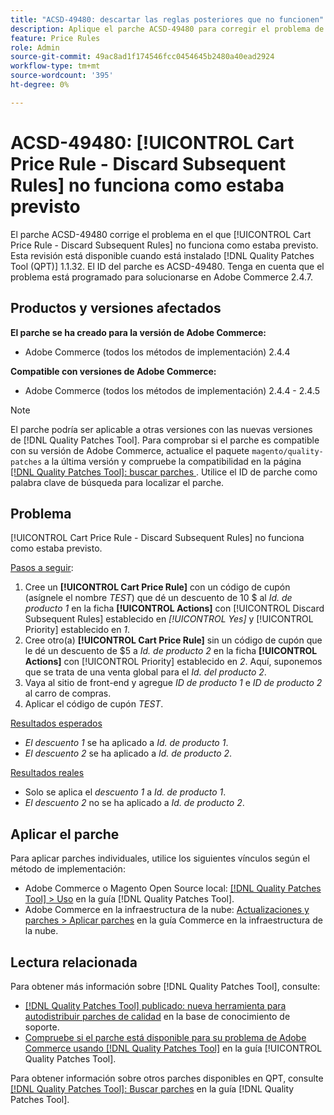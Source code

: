 ```yaml
---
title: "ACSD-49480: descartar las reglas posteriores que no funcionen"
description: Aplique el parche ACSD-49480 para corregir el problema de Adobe Commerce en el que [!UICONTROL Cart Price Rule - Discard Subsequent Rules] no funciona como estaba previsto.
feature: Price Rules
role: Admin
source-git-commit: 49ac8ad1f174546fcc0454645b2480a40ead2924
workflow-type: tm+mt
source-wordcount: '395'
ht-degree: 0%

---
```


# ACSD-49480: [!UICONTROL Cart Price Rule - Discard Subsequent Rules] no funciona como estaba previsto

El parche ACSD-49480 corrige el problema en el que [!UICONTROL Cart Price Rule - Discard Subsequent Rules] no funciona como estaba previsto. Esta revisión está disponible cuando está instalado [!DNL Quality Patches Tool (QPT)] 1.1.32. El ID del parche es ACSD-49480. Tenga en cuenta que el problema está programado para solucionarse en Adobe Commerce 2.4.7.

## Productos y versiones afectados

**El parche se ha creado para la versión de Adobe Commerce:**

* Adobe Commerce (todos los métodos de implementación) 2.4.4

**Compatible con versiones de Adobe Commerce:**

* Adobe Commerce (todos los métodos de implementación) 2.4.4 - 2.4.5

>[!NOTE]
>
>El parche podría ser aplicable a otras versiones con las nuevas versiones de [!DNL Quality Patches Tool]. Para comprobar si el parche es compatible con su versión de Adobe Commerce, actualice el paquete `magento/quality-patches` a la última versión y compruebe la compatibilidad en la página [[!DNL Quality Patches Tool]: buscar parches ](https://experienceleague.adobe.com/tools/commerce-quality-patches/index.html). Utilice el ID de parche como palabra clave de búsqueda para localizar el parche.

## Problema

[!UICONTROL Cart Price Rule - Discard Subsequent Rules] no funciona como estaba previsto.

<u>Pasos a seguir</u>:

1. Cree un **[!UICONTROL Cart Price Rule]** con un código de cupón (asígnele el nombre *TEST*) que dé un descuento de 10 $ al *Id. de producto 1* en la ficha **[!UICONTROL Actions]** con [!UICONTROL Discard Subsequent Rules] establecido en *[!UICONTROL Yes]* y [!UICONTROL Priority] establecido en *1*.
1. Cree otro(a) **[!UICONTROL Cart Price Rule]** sin un código de cupón que le dé un descuento de $5 a *Id. de producto 2* en la ficha **[!UICONTROL Actions]** con [!UICONTROL Priority] establecido en *2*. Aquí, suponemos que se trata de una venta global para el *Id. del producto 2*.
1. Vaya al sitio de front-end y agregue *ID de producto 1* e *ID de producto 2* al carro de compras.
1. Aplicar el código de cupón *TEST*.

<u>Resultados esperados</u>

* *El descuento 1* se ha aplicado a *Id. de producto 1*.
* *El descuento 2* se ha aplicado a *Id. de producto 2*.

<u>Resultados reales</u>

* Solo se aplica el *descuento 1* a *Id. de producto 1*.
* *El descuento 2* no se ha aplicado a *Id. de producto 2*.

## Aplicar el parche

Para aplicar parches individuales, utilice los siguientes vínculos según el método de implementación:

* Adobe Commerce o Magento Open Source local: [[!DNL Quality Patches Tool] > Uso](https://experienceleague.adobe.com/docs/commerce-operations/tools/quality-patches-tool/usage.html) en la guía [!DNL Quality Patches Tool].
* Adobe Commerce en la infraestructura de la nube: [Actualizaciones y parches > Aplicar parches](https://experienceleague.adobe.com/docs/commerce-cloud-service/user-guide/develop/upgrade/apply-patches.html) en la guía Commerce en la infraestructura de la nube.

## Lectura relacionada

Para obtener más información sobre [!DNL Quality Patches Tool], consulte:

* [[!DNL Quality Patches Tool] publicado: nueva herramienta para autodistribuir parches de calidad](https://experienceleague.adobe.com/en/docs/commerce-knowledge-base/kb/announcements/commerce-announcements/magento-quality-patches-released-new-tool-to-self-serve-quality-patches) en la base de conocimiento de soporte.
* [Compruebe si el parche está disponible para su problema de Adobe Commerce usando [!DNL Quality Patches Tool]](/help/tools/quality-patches-tool/patches-available-in-qpt/check-patch-for-magento-issue-with-magento-quality-patches.md) en la guía [!UICONTROL Quality Patches Tool].


Para obtener información sobre otros parches disponibles en QPT, consulte [[!DNL Quality Patches Tool]: Buscar parches](https://experienceleague.adobe.com/tools/commerce-quality-patches/index.html) en la guía [!DNL Quality Patches Tool].
